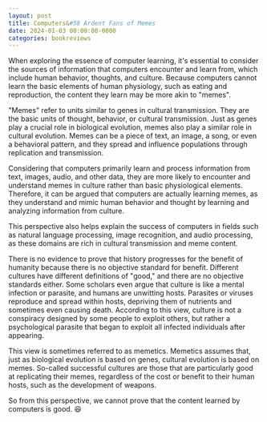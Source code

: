 ```yaml
---
layout: post
title: Computers&#58 Ardent Fans of Memes
date: 2024-01-03 00:00:00-0000
categories: bookreviews
---
```


When exploring the essence of computer learning, it's essential to consider the sources of information that computers encounter and learn from, which include human behavior, thoughts, and culture. Because computers cannot learn the basic elements of human physiology, such as eating and reproduction, the content they learn may be more akin to "memes".

"Memes" refer to units similar to genes in cultural transmission. They are the basic units of thought, behavior, or cultural transmission. Just as genes play a crucial role in biological evolution, memes also play a similar role in cultural evolution. Memes can be a piece of text, an image, a song, or even a behavioral pattern, and they spread and influence populations through replication and transmission.

Considering that computers primarily learn and process information from text, images, audio, and other data, they are more likely to encounter and understand memes in culture rather than basic physiological elements. Therefore, it can be argued that computers are actually learning memes, as they understand and mimic human behavior and thought by learning and analyzing information from culture.

This perspective also helps explain the success of computers in fields such as natural language processing, image recognition, and audio processing, as these domains are rich in cultural transmission and meme content.

There is no evidence to prove that history progresses for the benefit of humanity because there is no objective standard for benefit. Different cultures have different definitions of "good," and there are no objective standards either. Some scholars even argue that culture is like a mental infection or parasite, and humans are unwitting hosts. Parasites or viruses reproduce and spread within hosts, depriving them of nutrients and sometimes even causing death. According to this view, culture is not a conspiracy designed by some people to exploit others, but rather a psychological parasite that began to exploit all infected individuals after appearing.

This view is sometimes referred to as memetics. Memetics assumes that, just as biological evolution is based on genes, cultural evolution is based on memes. So-called successful cultures are those that are particularly good at replicating their memes, regardless of the cost or benefit to their human hosts, such as the development of weapons.

So from this perspective, we cannot prove that the content learned by computers is good. :laughing:
